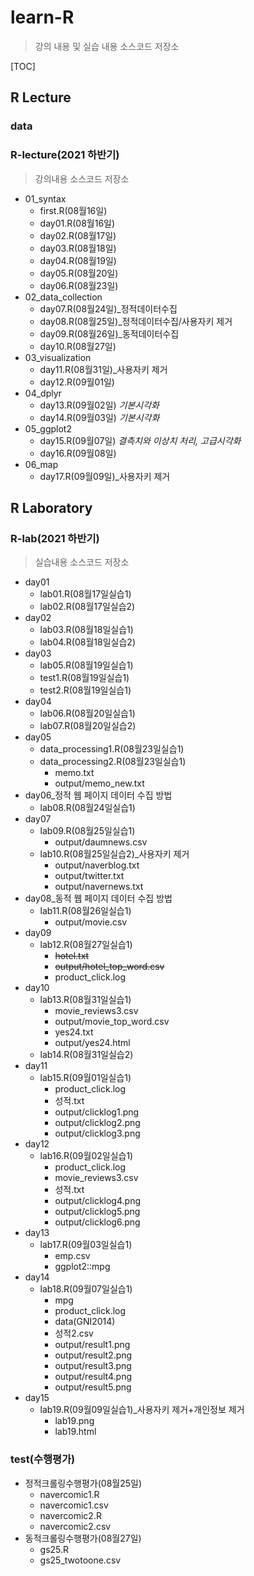 # learn-R

> 강의 내용 및 실습 내용 소스코드 저장소

[TOC]

## R Lecture

### data

### R-lecture(2021 하반기)

> 강의내용 소스코드 저장소

* 01_syntax
  * first.R(08월16일)
  * day01.R(08월16일)
  * day02.R(08월17일)
  * day03.R(08월18일)
  * day04.R(08월19일)
  * day05.R(08월20일)
  * day06.R(08월23일)
* 02_data_collection
  * day07.R(08월24일)_정적데이터수집
  * day08.R(08월25일)_정적데이터수집/사용자키 제거
  * day09.R(08월26일)_동적데이터수집
  * day10.R(08월27일)
* 03_visualization
  * day11.R(08월31일)_사용자키 제거
  * day12.R(09월01일)
* 04_dplyr
  * day13.R(09월02일) *기본시각화*
  * day14.R(09월03일) *기본시각화*
* 05_ggplot2
  * day15.R(09월07일) *결측치와 이상치 처리, 고급시각화*
  * day16.R(09월08일)
* 06_map
  * day17.R(09월09일)_사용자키 제거



## R Laboratory

### R-lab(2021 하반기)

> 실습내용 소스코드 저장소

* day01
  * lab01.R(08월17일실습1)
  * lab02.R(08월17일실습2)
* day02
  * lab03.R(08월18일실습1)
  * lab04.R(08월18일실습2)
* day03
  * lab05.R(08월19일실습1)
  * test1.R(08월19일실습1)
  * test2.R(08월19일실습1)
* day04
  * lab06.R(08월20일실습1)
  * lab07.R(08월20일실습2)
* day05
  * data_processing1.R(08월23일실습1)
  * data_processing2.R(08월23일실습1)
    * memo.txt
    * output/memo_new.txt
* day06_정적 웹 페이지 데이터 수집 방법
  * lab08.R(08월24일실습1)
* day07
  * lab09.R(08월25일실습1)
    * output/daumnews.csv
  * lab10.R(08월25일실습2)_사용자키 제거
    * output/naverblog.txt
    * output/twitter.txt
    * output/navernews.txt
* day08_동적 웹 페이지 데이터 수집 방법
  * lab11.R(08월26일실습1)
    * output/movie.csv
* day09
  * lab12.R(08월27일실습1)
    * ~~hotel.txt~~
    * ~~output/hotel_top_word.csv~~
    * product_click.log
* day10
  * lab13.R(08월31일실습1)
    * movie_reviews3.csv
    * output/movie_top_word.csv
    * yes24.txt
    * output/yes24.html
  * lab14.R(08월31일실습2)
* day11
  * lab15.R(09월01일실습1)
    * product_click.log
    * 성적.txt
    * output/clicklog1.png
    * output/clicklog2.png
    * output/clicklog3.png
* day12
  * lab16.R(09월02일실습1)
    * product_click.log
    * movie_reviews3.csv
    * 성적.txt
    * output/clicklog4.png
    * output/clicklog5.png
    * output/clicklog6.png
* day13
  * lab17.R(09월03일실습1)
    * emp.csv
    * ggplot2::mpg
* day14
  * lab18.R(09월07일실습1)
    * mpg
    * product_click.log
    * data(GNI2014)
    * 성적2.csv
    * output/result1.png
    * output/result2.png
    * output/result3.png
    * output/result4.png
    * output/result5.png
* day15
  * lab19.R(09월09일실습1)_사용자키 제거+개인정보 제거
    * lab19.png
    * lab19.html



### test(수행평가)

* 정적크롤링수행평가(08월25일)
  * navercomic1.R
  * navercomic1.csv
  * navercomic2.R
  * navercomic2.csv
* 동적크롤링수행평가(08월27일)
  * gs25.R
  * gs25_twotoone.csv


